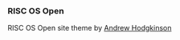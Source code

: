 ### RISC OS Open

RISC OS Open site theme by [Andrew Hodgkinson][1]

[1]: http://pond.org.uk/ "Pond's Place"
